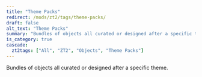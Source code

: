 ```yaml
---
title: "Theme Packs"
redirect: /mods/zt2/tags/theme-packs/
draft: false
alt_text: "Theme Packs"
summary: "Bundles of objects all curated or designed after a specific theme."
is_category: true
cascade:
  zt2tags: ["All", "ZT2", "Objects", "Theme Packs"]
---
```


Bundles of objects all curated or designed after a specific theme.
